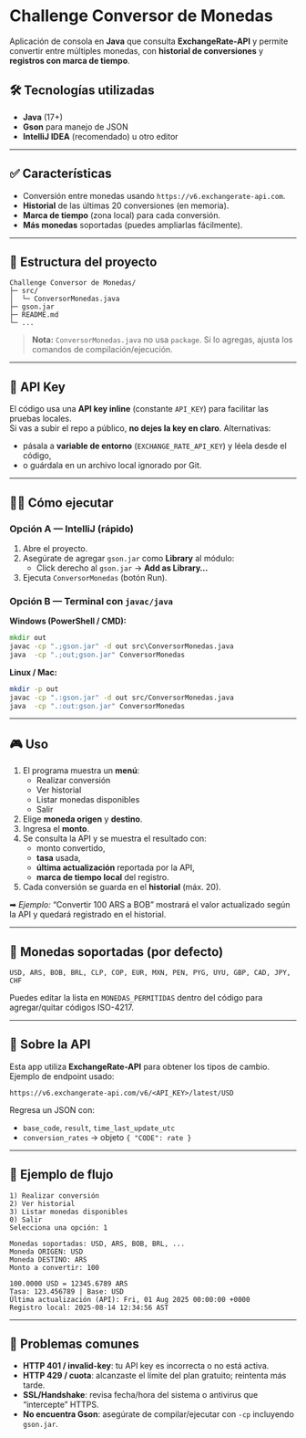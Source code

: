 # Challenge Conversor de Monedas

Aplicación de consola en **Java** que consulta **ExchangeRate-API** y permite convertir entre múltiples monedas, con **historial de conversiones** y **registros con marca de tiempo**.

## 🛠 Tecnologías utilizadas
- **Java** (17+)
- **Gson** para manejo de JSON
- **IntelliJ IDEA** (recomendado) u otro editor

---

## ✅ Características
- Conversión entre monedas usando `https://v6.exchangerate-api.com`.
- **Historial** de las últimas 20 conversiones (en memoria).
- **Marca de tiempo** (zona local) para cada conversión.
- **Más monedas** soportadas (puedes ampliarlas fácilmente).

---

## 📂 Estructura del proyecto
```
Challenge Conversor de Monedas/
├─ src/
│  └─ ConversorMonedas.java
├─ gson.jar
├─ README.md
└─ ...
```

> **Nota:** `ConversorMonedas.java` no usa `package`. Si lo agregas, ajusta los comandos de compilación/ejecución.

---

## 🔑 API Key
El código usa una **API key inline** (constante `API_KEY`) para facilitar las pruebas locales.  
Si vas a subir el repo a público, **no dejes la key en claro**. Alternativas:
- pásala a **variable de entorno** (`EXCHANGE_RATE_API_KEY`) y léela desde el código,
- o guárdala en un archivo local ignorado por Git.

---

## 🧑‍💻 Cómo ejecutar

### Opción A — IntelliJ (rápido)
1. Abre el proyecto.
2. Asegúrate de agregar `gson.jar` como **Library** al módulo:
   - Click derecho al `gson.jar` → **Add as Library…**
3. Ejecuta `ConversorMonedas` (botón Run).

### Opción B — Terminal con `javac/java`

**Windows (PowerShell / CMD):**
```bat
mkdir out
javac -cp ".;gson.jar" -d out src\ConversorMonedas.java
java  -cp ".;out;gson.jar" ConversorMonedas
```

**Linux / Mac:**
```bash
mkdir -p out
javac -cp ".:gson.jar" -d out src/ConversorMonedas.java
java  -cp ".:out:gson.jar" ConversorMonedas
```

---

## 🎮 Uso
1. El programa muestra un **menú**:
   - Realizar conversión
   - Ver historial
   - Listar monedas disponibles
   - Salir
2. Elige **moneda origen** y **destino**.
3. Ingresa el **monto**.
4. Se consulta la API y se muestra el resultado con:
   - monto convertido,
   - **tasa** usada,
   - **última actualización** reportada por la API,
   - **marca de tiempo local** del registro.
5. Cada conversión se guarda en el **historial** (máx. 20).

➡ *Ejemplo:* “Convertir 100 ARS a BOB” mostrará el valor actualizado según la API y quedará registrado en el historial.

---

## 💱 Monedas soportadas (por defecto)
```
USD, ARS, BOB, BRL, CLP, COP, EUR, MXN, PEN, PYG, UYU, GBP, CAD, JPY, CHF
```
Puedes editar la lista en `MONEDAS_PERMITIDAS` dentro del código para agregar/quitar códigos ISO-4217.

---

## 🔌 Sobre la API
Esta app utiliza **ExchangeRate-API** para obtener los tipos de cambio.  
Ejemplo de endpoint usado:
```
https://v6.exchangerate-api.com/v6/<API_KEY>/latest/USD
```
Regresa un JSON con:
- `base_code`, `result`, `time_last_update_utc`
- `conversion_rates` → objeto `{ "CODE": rate }`

---

## 🧪 Ejemplo de flujo
```
1) Realizar conversión
2) Ver historial
3) Listar monedas disponibles
0) Salir
Selecciona una opción: 1

Monedas soportadas: USD, ARS, BOB, BRL, ...
Moneda ORIGEN: USD
Moneda DESTINO: ARS
Monto a convertir: 100

100.0000 USD = 12345.6789 ARS
Tasa: 123.456789 | Base: USD
Última actualización (API): Fri, 01 Aug 2025 00:00:00 +0000
Registro local: 2025-08-14 12:34:56 AST
```

---

## 🧰 Problemas comunes
- **HTTP 401 / invalid-key**: tu API key es incorrecta o no está activa.
- **HTTP 429 / cuota**: alcanzaste el límite del plan gratuito; reintenta más tarde.
- **SSL/Handshake**: revisa fecha/hora del sistema o antivirus que “intercepte” HTTPS.
- **No encuentra Gson**: asegúrate de compilar/ejecutar con `-cp` incluyendo `gson.jar`.
